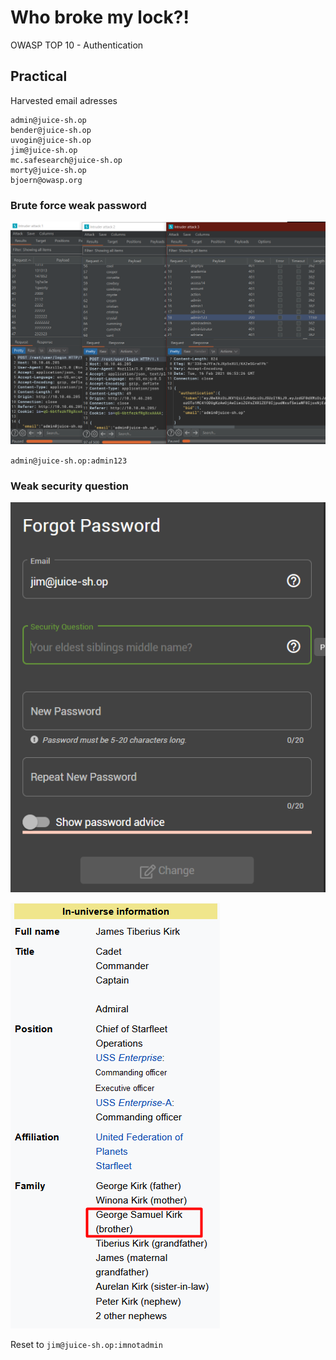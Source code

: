 # Who broke my lock?!

OWASP TOP 10 - Authentication

## Practical

Harvested email adresses

```
admin@juice-sh.op
bender@juice-sh.op
uvogin@juice-sh.op
jim@juice-sh.op
mc.safesearch@juice-sh.op
morty@juice-sh.op
bjoern@owasp.org
```

### Brute force weak password

![bd805252177417795d08a198414221e1.png](_resources/ca4f996a8a9d4f399a7b3421a28c6cb5.png)


`admin@juice-sh.op:admin123`


### Weak security question

![02f8a018acb7567f32490982c91634da.png](_resources/2436b1f0f4de4845b064dd9e6efbfb73.png)

![7ddf40d582f320c52ad6cb362231cb3c.png](_resources/d99fae12519649abb5e5c85207feecb0.png)

Reset to `jim@juice-sh.op:imnotadmin`


